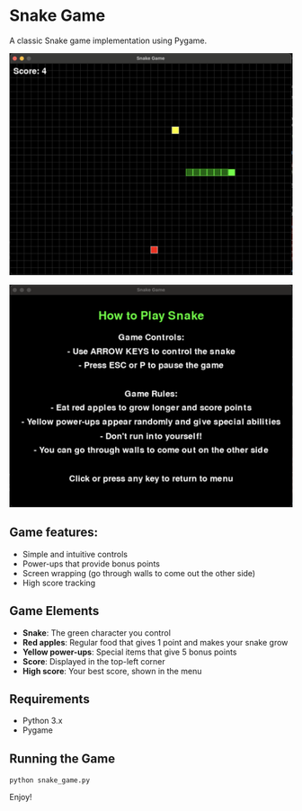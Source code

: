 # Snake Game

A classic Snake game implementation using Pygame.

![Gameplay](docs/images/snake_game_gameplay.png)

![How to Play](docs/images/snake_game_how_to_play.png)

## Game features:

- Simple and intuitive controls
- Power-ups that provide bonus points
- Screen wrapping (go through walls to come out the other side)
- High score tracking

## Game Elements

- **Snake**: The green character you control
- **Red apples**: Regular food that gives 1 point and makes your snake grow
- **Yellow power-ups**: Special items that give 5 bonus points
- **Score**: Displayed in the top-left corner
- **High score**: Your best score, shown in the menu

## Requirements

- Python 3.x
- Pygame

## Running the Game

```
python snake_game.py
```

Enjoy!